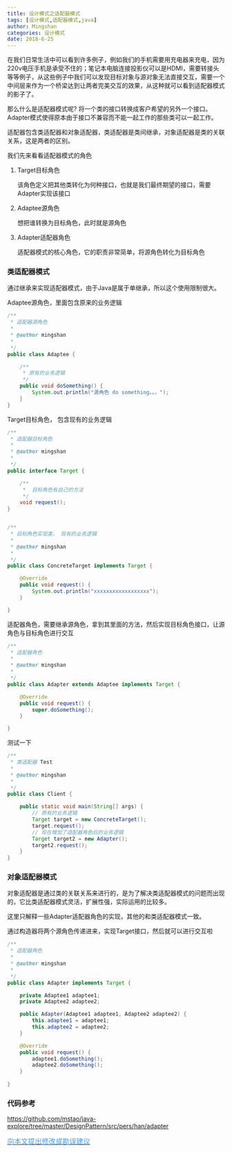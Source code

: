 ```yaml
---
title: 设计模式之适配器模式
tags: [设计模式,适配器模式,java]
author: Mingshan
categories: 设计模式
date: 2018-6-25
---
```


在我们日常生活中可以看到许多例子，例如我们的手机需要用充电器来充电，因为220v电压手机是承受不住的；笔记本电脑连接投影仪可以是HDMI，需要转接头等等例子，从这些例子中我们可以发现目标对象与源对象无法直接交互，需要一个中间层来作为一个桥梁达到让两者完美交互的效果，从这种就可以看到适配器模式的影子了。

<!-- more -->

那么什么是适配器模式呢? 将一个类的接口转换成客户希望的另外一个接口。Adapter模式使得原本由于接口不兼容而不能一起工作的那些类可以一起工作。

适配器包含类适配器和对象适配器，类适配器是类间继承，对象适配器是类的关联关系，这是两者的区别。


我们先来看看适配器模式的角色
1. Target目标角色
   
    该角色定义把其他类转化为何种接口，也就是我们最终期望的接口，需要Adapter实现该接口
2. Adaptee源角色

    想把谁转换为目标角色，此时就是源角色
3. Adapter适配器角色

    适配器模式的核心角色，它的职责非常简单，将源角色转化为目标角色

### 类适配器模式

通过继承来实现适配器模式，由于Java是属于单继承，所以这个使用限制很大。

Adaptee源角色，里面包含原来的业务逻辑

```Java
/**
 * 适配器源角色
 * 
 * @author mingshan
 *
 */
public class Adaptee {

    /**
     * 原有的业务逻辑
     */
    public void doSomething() {
        System.out.println("源角色 do something。。。");
    }
}

```

Target目标角色， 包含现有的业务逻辑

```Java
/**
 * 适配器目标角色
 * 
 * @author mingshan
 *
 */
public interface Target {

    /**
     *  目标角色有自己的方法
     */
    void request();
}


/**
 * 目标角色实现类， 现有的业务逻辑
 * 
 * @author mingshan
 *
 */
public class ConcreteTarget implements Target {

    @Override
    public void request() {
        System.out.println("xxxxxxxxxxxxxxxxxx");
    }

}


```

适配器角色，需要继承源角色，拿到其里面的方法，然后实现目标角色接口，让源角色与目标角色进行交互

```Java
/**
 * 适配器角色
 * 
 * @author mingshan
 *
 */
public class Adapter extends Adaptee implements Target {

    @Override
    public void request() {
        super.doSomething();
    }

}
```

测试一下

```Java
/**
 * 类适配器 Test
 * 
 * @author mingshan
 *
 */
public class Client {

    public static void main(String[] args) {
        // 原有的业务逻辑
        Target target = new ConcreteTarget();
        target.request();
        // 现在增加了适配器角色后的业务逻辑
        Target target2 = new Adapter();
        target2.request();
    }
}

```



### 对象适配器模式

对象适配器是通过类的关联关系来进行的，是为了解决类适配器模式的问题而出现的，它比类适配器模式灵活，扩展性强，实际运用的比较多。

这里只解释一些Adapter适配器角色的实现，其他的和类适配器模式一致。

通过构造器将两个源角色传递进来，实现Target接口，然后就可以进行交互啦

```Java
/**
 * 适配器角色
 * 
 * @author mingshan
 *
 */
public class Adapter implements Target {

    private Adaptee1 adaptee1;
    private Adaptee2 adaptee2;

    public Adapter(Adaptee1 adaptee1, Adaptee2 adaptee2) {
        this.adaptee1 = adaptee1;
        this.adaptee2 = adaptee2;
    }

    @Override
    public void request() {
        adaptee1.doSomething();
        adaptee2.doSomething();
    }
    
}

```



### 代码参考

https://github.com/mstao/java-explore/tree/master/DesignPattern/src/pers/han/adapter


[<font size=3 color="#409EFF">向本文提出修改或勘误建议</font>](https://github.com/mstao/mstao.github.io/blob/hexo/source/_posts/design-pattern-adapter.md)
